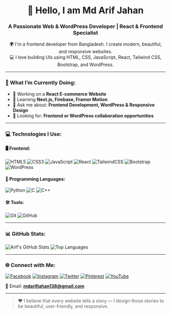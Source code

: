 <h1 align="center">👋 Hello, I am Md Arif Jahan</h1>
<h3 align="center">A Passionate Web & WordPress Developer | React & Frontend Specialist</h3>

<p align="center">
🌍 I'm a frontend developer from Bangladesh. I create modern, beautiful, and responsive websites.<br/>
💻 I love building UIs using HTML, CSS, JavaScript, React, Tailwind CSS, Bootstrap, and WordPress.<br/>
</p>

---

### 🚀 What I’m Currently Doing:
- 🔭 Working on a **React E-commerce Website**
- 🌱 Learning **Next.js, Firebase, Framer Motion**
- 💬 Ask me about: **Frontend Development, WordPress & Responsive Design**
- 🤝 Looking for: **Frontend or WordPress collaboration opportunities**

---

### 💻 Technologies I Use:

#### 🖥️ Frontend:
![HTML5](https://img.shields.io/badge/HTML5-E34F26?style=flat-square&logo=html5&logoColor=white)
![CSS3](https://img.shields.io/badge/CSS3-1572B6?style=flat-square&logo=css3)
![JavaScript](https://img.shields.io/badge/JavaScript-F7DF1E?style=flat-square&logo=javascript&logoColor=black)
![React](https://img.shields.io/badge/React-61DAFB?style=flat-square&logo=react)
![TailwindCSS](https://img.shields.io/badge/Tailwind_CSS-38B2AC?style=flat-square&logo=tailwind-css)
![Bootstrap](https://img.shields.io/badge/Bootstrap-563D7C?style=flat-square&logo=bootstrap&logoColor=white)
![WordPress](https://img.shields.io/badge/WordPress-21759B?style=flat-square&logo=wordpress&logoColor=white)

#### 🔧 Programming Languages:
![Python](https://img.shields.io/badge/Python-3776AB?style=flat-square&logo=python&logoColor=white)
![C](https://img.shields.io/badge/C-00599C?style=flat-square&logo=c&logoColor=white)
![C++](https://img.shields.io/badge/C++-00599C?style=flat-square&logo=c%2B%2B&logoColor=white)

#### 🛠️ Tools:
![Git](https://img.shields.io/badge/Git-F05032?style=flat-square&logo=git&logoColor=white)
![GitHub](https://img.shields.io/badge/GitHub-181717?style=flat-square&logo=github)

---

### 📊 GitHub Stats:

![Arif's GitHub Stats](https://github-readme-stats.vercel.app/api?username=devarif420&show_icons=true&theme=radical)
![Top Languages](https://github-readme-stats.vercel.app/api/top-langs/?username=devarif420&layout=compact&theme=radical)

---

### 🌐 Connect with Me:

[![Facebook](https://img.shields.io/badge/Facebook-1877F2?style=flat-square&logo=facebook&logoColor=white)](https://www.facebook.com/arifjahan01)
[![Instagram](https://img.shields.io/badge/Instagram-E4405F?style=flat-square&logo=instagram&logoColor=white)](https://www.instagram.com/arifjahan864/)
[![Twitter](https://img.shields.io/badge/Twitter-1DA1F2?style=flat-square&logo=twitter&logoColor=white)](https://www.twitter.com/arifjahan864/)
[![Pinterest](https://img.shields.io/badge/Pinterest-BD081C?style=flat-square&logo=pinterest&logoColor=white)](https://www.pinterest.com/mdarifjahan90/)
[![YouTube](https://img.shields.io/badge/YouTube-FF0000?style=flat-square&logo=youtube&logoColor=white)](https://www.youtube.com/@devarif420)

📧 Email: **mdarifjahan138@gmail.com**

---

> ❤️ I believe that every website tells a story — I design those stories to be beautiful, user-friendly, and responsive.
